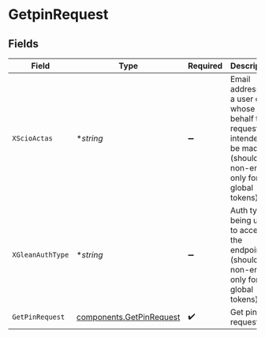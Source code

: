 # GetpinRequest


## Fields

| Field                                                                                                                    | Type                                                                                                                     | Required                                                                                                                 | Description                                                                                                              |
| ------------------------------------------------------------------------------------------------------------------------ | ------------------------------------------------------------------------------------------------------------------------ | ------------------------------------------------------------------------------------------------------------------------ | ------------------------------------------------------------------------------------------------------------------------ |
| `XScioActas`                                                                                                             | **string*                                                                                                                | :heavy_minus_sign:                                                                                                       | Email address of a user on whose behalf the request is intended to be made (should be non-empty only for global tokens). |
| `XGleanAuthType`                                                                                                         | **string*                                                                                                                | :heavy_minus_sign:                                                                                                       | Auth type being used to access the endpoint (should be non-empty only for global tokens).                                |
| `GetPinRequest`                                                                                                          | [components.GetPinRequest](../../models/components/getpinrequest.md)                                                     | :heavy_check_mark:                                                                                                       | Get pin request                                                                                                          |